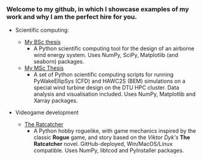 ### Welcome to my github, in which I showcase examples of my work and why I am the perfect hire for you.

- Scientific computing:
  - [My BSc thesis](https://github.com/dsmordasov/ares_awesizer)
    - A Python scientific computing tool for the design of an airborne wind energy system. Uses NumPy, SciPy, Matplotlib (and seaborn) packages.
  - [My MSc Thesis](https://github.com/dsmordasov/wake_diffusion_rotor)
    - A set of Python scientific computing scripts for running PyWakeEllipSys (CFD) and HAWC2S (BEM) simulations on a special wind turbine design on the DTU HPC cluster. Data analysis and visualisation included. Uses NumPy, Matplotlib and Xarray packages.
 
- Videogame development
  - [The Ratcatcher](https://github.com/dsmordasov/dmitrijs_roguelike)
    - A Python hobby roguelike, with game mechanics inspired by the classic **Rogue** game, and story based on the _Viktor Dyk's_ **The Ratcatcher** novel. GitHub-deployed, Win/MacOS/Linux compatible. Uses NumPy, libtcod and PyInstaller packages. 
<!--
**dsmordasov/dsmordasov** is a ✨ _special_ ✨ repository because its `README.md` (this file) appears on your GitHub profile.

Here are some ideas to get you started:

- 🔭 I’m currently working on ...
- 🌱 I’m currently learning ...
- 👯 I’m looking to collaborate on ...
- 🤔 I’m looking for help with ...
- 💬 Ask me about ...
- 📫 How to reach me: ...
- 😄 Pronouns: ...
- ⚡ Fun fact: ...
-->
